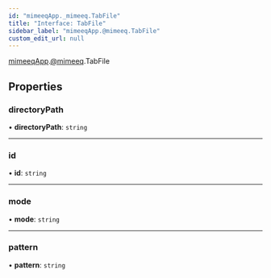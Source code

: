 ```yaml
---
id: "mimeeqApp._mimeeq.TabFile"
title: "Interface: TabFile"
sidebar_label: "mimeeqApp.@mimeeq.TabFile"
custom_edit_url: null
---
```


[mimeeqApp](../modules/mimeeqApp.md).[@mimeeq](../namespaces/mimeeqApp._mimeeq.md).TabFile

## Properties

### directoryPath

• **directoryPath**: `string`

___

### id

• **id**: `string`

___

### mode

• **mode**: `string`

___

### pattern

• **pattern**: `string`
